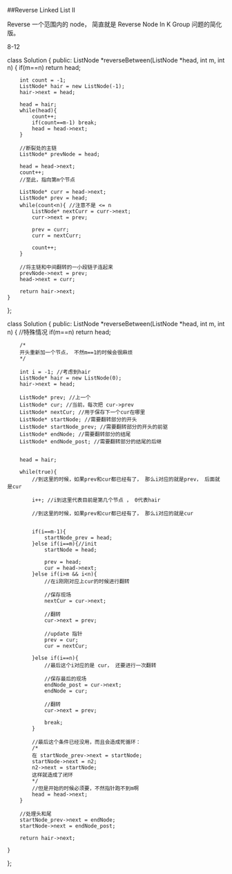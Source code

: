 ##Reverse Linked List II    

Reverse 一个范围内的 node， 简直就是 Reverse Node In K Group 问题的简化版。



8-12

class Solution {
public:
    ListNode *reverseBetween(ListNode *head, int m, int n) {
        if(m==n) return head;
        
        int count = -1;
        ListNode* hair = new ListNode(-1);
        hair->next = head;
        
        head = hair;
        while(head){
            count++;
            if(count==m-1) break;
            head = head->next;
        }
        
        //断裂处的主链
        ListNode* prevNode = head;
        
        head = head->next;
        count++;
        //至此，指向第m个节点
        
        ListNode* curr = head->next;
        ListNode* prev = head;
        while(count<n){ //注意不是 <= n
            ListNode* nextCurr = curr->next;
            curr->next = prev;
            
            prev = curr;
            curr = nextCurr;
            
            count++;
        }
        
        //将主链和中间翻转的一小段链子连起来
        prevNode->next = prev;
        head->next = curr;
        
        return hair->next;
    }
};


class Solution {
public:
    ListNode *reverseBetween(ListNode *head, int m, int n) {
        //特殊情况
        if(m==n) return head;
        
        /*
        开头重新加一个节点， 不然m==1的时候会很麻烦
        */
        
        int i = -1; //考虑到hair
        ListNode* hair = new ListNode(0);
        hair->next = head;
        
        ListNode* prev; //上一个
        ListNode* cur; //当前，每次把 cur->prev
        ListNode* nextCur; //用于保存下一个cur在哪里
        ListNode* startNode; //需要翻转部分的开头
        ListNode* startNode_prev; //需要翻转部分的开头的前驱
        ListNode* endNode; //需要翻转部分的结尾
        ListNode* endNode_post; //需要翻转部分的结尾的后继
        
        
        head = hair;
        
        while(true){
            //到这里的时候，如果prev和cur都已经有了， 那么i对应的就是prev， 后面就是cur
            
            i++; //i到这里代表目前是第几个节点 ， 0代表hair
            
            //到这里的时候，如果prev和cur都已经有了， 那么i对应的就是cur
            
            
            if(i==m-1){
                startNode_prev = head;
            }else if(i==m){//init
                startNode = head;
                
                prev = head;
                cur = head->next;
            }else if(i>m && i<n){
                //在i刚刚对应上cur的时候进行翻转
                
                //保存现场
                nextCur = cur->next;
                
                //翻转
                cur->next = prev;
                
                //update 指针
                prev = cur;
                cur = nextCur;
                
            }else if(i==n){
                //最后这个i对应的是 cur， 还要进行一次翻转
                
                //保存最后的现场
                endNode_post = cur->next;
                endNode = cur;
                
                //翻转 
                cur->next = prev;
                
                break;
            }
            
            //最后这个条件已经没用，而且会造成死循环：
            /*
            在 startNode_prev->next = startNode;
            startNode->next = n2;
            n2->next = startNode;
            这样就造成了闭环
            */
            //但是开始的时候必须要，不然指针跑不到m啊
            head = head->next;
        }
        
        //处理头和尾
        startNode_prev->next = endNode;
        startNode->next = endNode_post;
        
        return hair->next;
        
    }
};


